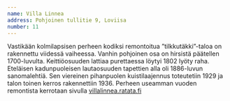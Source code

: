 ```yaml
---
name: Villa Linnea
address: Pohjoinen tullitie 9, Loviisa
number: 11
---
```

Vastikään kolmilapsisen perheen kodiksi remontoitua ”tilkkutäkki”-taloa on rakennettu viidessä vaiheessa. Vanhin pohjoinen osa on hirsistä päätellen 1700-luvulta. Keittiöosuuden lattiaa purettaessa löytyi 1802 lyöty raha. Eteläisen kadunpuoleisen lautaosuuden tapettien alla oli 1886-luvun sanomalehtiä. Sen viereinen pihanpuolen kuistilaajennus toteutetiin 1929 ja talon toinen kerros rakennettiin 1936.  Perheen useamman vuoden remontista kerrotaan sivulla [villalinnea.ratata.fi](http://villalinnea.ratata.fi)